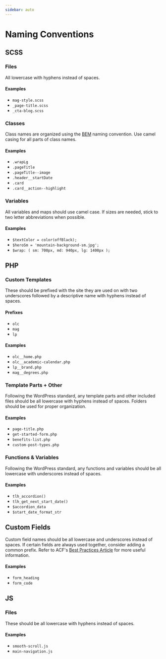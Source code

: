 ```yaml
---
sidebar: auto
---
```


# Naming Conventions

## SCSS

### Files

All lowercase with hyphens instead of spaces.

#### Examples

- `mag-style.scss`
- `_page-title.scss`
- `_cta-blog.scss`

### Classes

Class names are organized using the [BEM](http://getbem.com/introduction/) naming convention. Use camel casing for all parts of class names.

#### Examples

- `.wrapLg`
- `.pageTitle`
- `.pageTitle--image`
- `.header__startDate`
- `.card`
- `.card__action--highlight`

### Variables

All variables and maps should use camel case. If sizes are needed, stick to two letter abbreviations when possible.

#### Examples

- `$textColor = color(offBlack);`
- `$heroSm = 'mountain-background-sm.jpg';`
- `$wrap: ( sm: 700px, md: 940px, lg: 1400px );`

## PHP

### Custom Templates

These should be prefixed with the site they are used on with two underscores followed by a descriptive name with hyphens instead of spaces.

#### Prefixes

- `olc`
- `mag`
- `lp`

#### Examples

- `olc__home.php`
- `olc__academic-calendar.php`
- `lp__brand.php`
- `mag__degrees.php`

### Template Parts + Other

Following the WordPress standard, any template parts and other included files should be all lowercase with hyphens instead of spaces. Folders should be used for proper organization.

#### Examples

- `page-title.php`
- `get-started-form.php`
- `benefits-list.php`
- `custom-post-types.php`

### Functions & Variables

Following the WordPress standard, any functions and variables should be all lowercase with underscores instead of spaces.

#### Examples

- `tlh_accordion()`
- `tlh_get_next_start_date()`
- `$accordion_data`
- `$start_date_format_str`

## Custom Fields

Custom field names should be all lowercase and underscores instead of spaces. If certain fields are always used together, consider adding a common prefix. Refer to ACF's [Best Practices Article](https://www.advancedcustomfields.com/blog/best-practices-designing-custom-fields/) for more useful information.

#### Examples

- `form_heading`
- `form_code`

## JS

### Files

These should be all lowercase with hyphens instead of spaces.

#### Examples

- `smooth-scroll.js`
- `main-navigation.js`
